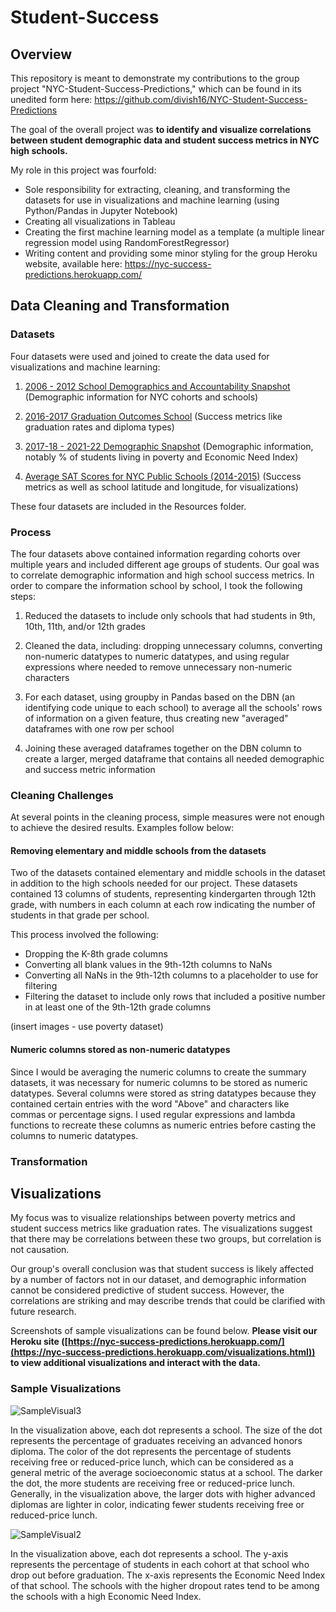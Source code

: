 # Student-Success

## Overview

This repository is meant to demonstrate my contributions to the group project "NYC-Student-Success-Predictions," which can be found in its unedited form here: https://github.com/divish16/NYC-Student-Success-Predictions

The goal of the overall project was **to identify and visualize correlations between student demographic data and student success metrics in NYC high schools.**

My role in this project was fourfold:
- Sole responsibility for extracting, cleaning, and transforming the datasets for use in visualizations and machine learning (using Python/Pandas in Jupyter Notebook)
- Creating all visualizations in Tableau
- Creating the first machine learning model as a template (a multiple linear regression model using RandomForestRegressor)
- Writing content and providing some minor styling for the group Heroku website, available here: https://nyc-success-predictions.herokuapp.com/


## Data Cleaning and Transformation

### Datasets

Four datasets were used and joined to 
create the data used for visualizations 
and machine learning:

1. <a href="https://data.cityofnewyork.us/Education/2006-2012-School-Demographics-and-Accountability-S/ihfw-zy9j">2006 - 2012 School Demographics and Accountability Snapshot</a> (Demographic information for NYC cohorts and schools)

2. <a href="https://data.cityofnewyork.us/Education/2016-2017-Graduation-Outcomes-School/nb39-jx2v">2016-2017 Graduation Outcomes School</a> (Success metrics like graduation rates and diploma types)

3. <a href="https://data.cityofnewyork.us/Education/2017-18-2021-22-Demographic-Snapshot/c7ru-d68s/data">2017-18 - 2021-22 Demographic Snapshot</a> (Demographic information, notably % of students living in poverty and Economic Need Index)

4. <a href="https://www.kaggle.com/datasets/nycopendata/high-schools?select=scores.csv">Average SAT Scores for NYC Public Schools (2014-2015)</a> (Success metrics as well as school latitude and longitude, for visualizations)

These four datasets are included in the Resources folder.


### Process

The four datasets above contained information regarding cohorts over multiple years and included different age groups of students. Our goal was to correlate demographic information and high school success metrics. In order to compare the information school by school, I took the following steps:

1. Reduced the datasets to include only schools that had students in 9th, 10th, 11th, and/or 12th grades

2. Cleaned the data, including: dropping unnecessary columns, converting non-numeric datatypes to numeric datatypes, and using regular expressions where needed to remove unnecessary non-numeric characters

3. For each dataset, using groupby in Pandas based on the DBN (an identifying code unique to each school) to average all the schools' rows of information on a given feature, thus creating new "averaged" dataframes with one row per school

4. Joining these averaged dataframes together on the DBN column to create a larger, merged dataframe that contains all needed demographic and success metric information


### Cleaning Challenges

At several points in the cleaning process, simple measures were not enough to achieve the desired results. Examples follow below:

#### Removing elementary and middle schools from the datasets

Two of the datasets contained elementary and middle schools in the dataset in addition to the high schools needed for our project. These datasets contained 13 columns of students, representing kindergarten through 12th grade, with numbers in each column at each row indicating the number of students in that grade per school. 

This process involved the following:
* Dropping the K-8th grade columns
* Converting all blank values in the 9th-12th columns to NaNs
* Converting all NaNs in the 9th-12th columns to a placeholder to use for filtering
* Filtering the dataset to include only rows that included a positive number in at least one of the 9th-12th grade columns

(insert images - use poverty dataset)

#### Numeric columns stored as non-numeric datatypes

Since I would be averaging the numeric columns to create the summary datasets, it was necessary for numeric columns to be stored as numeric datatypes. Several columns were stored as string datatypes because they contained certain entries with the word "Above" and characters like commas or percentage signs. I used regular expressions and lambda functions to recreate these columns as numeric entries before casting the columns to numeric datatypes.


### Transformation



## Visualizations 

My focus was to visualize relationships between poverty metrics and student success metrics like graduation rates. The visualizations suggest that there may be correlations between these two groups, but correlation is not causation. 

Our group's overall conclusion was that student success is likely affected by a number of factors not in our dataset, and demographic information cannot be considered predictive of student success. However, the correlations are striking and may describe trends that could be clarified with future research. 

Screenshots of sample visualizations can be found below. **Please visit our Heroku site ([https://nyc-success-predictions.herokuapp.com/](https://nyc-success-predictions.herokuapp.com/visualizations.html)) to view additional visualizations and interact with the data.**


### Sample Visualizations



![SampleVisual3](https://user-images.githubusercontent.com/100863488/184498666-a1aac5d9-2045-4e3b-ba0a-17ae9642f596.png)

In the visualization above, each dot represents a school. The size of the dot represents the percentage of graduates receiving an advanced honors diploma. The color of the dot represents the percentage of students receiving free or reduced-price lunch, which can be considered as a general metric of the average socioeconomic status at a school. The darker the dot, the more students are receiving free or reduced-price lunch. Generally, in the visualization above, the larger dots with higher advanced diplomas are lighter in color, indicating fewer students receiving free or reduced-price lunch.


![SampleVisual2](https://user-images.githubusercontent.com/100863488/184498697-4bada34e-f41e-4e47-a3eb-abd7cabfe85a.png)

In the visualization above, each dot represents a school. The y-axis represents the percentage of students in each cohort at that school who drop out before graduation. The x-axis represents the Economic Need Index of that school. The schools with the higher dropout rates tend to be among the schools with a high Economic Need Index.
